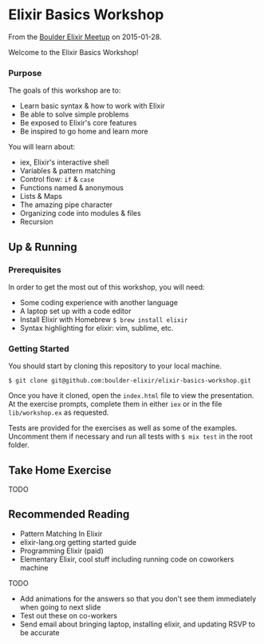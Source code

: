 # Elixir Basics Workshop
From the [Boulder Elixir Meetup](http://www.meetup.com/boulder-elixir/events/227501746/) on 2015-01-28.

Welcome to the Elixir Basics Workshop!

### Purpose
The goals of this workshop are to:
- Learn basic syntax & how to work with Elixir
- Be able to solve simple problems
- Be exposed to Elixir's core features
- Be inspired to go home and learn more

You will learn about:
- iex, Elixir's interactive shell
- Variables & pattern matching
- Control flow: `if` & `case`
- Functions named & anonymous
- Lists & Maps
- The amazing pipe character
- Organizing code into modules & files
- Recursion

## Up & Running
### Prerequisites
In order to get the most out of this workshop, you will need:
- Some coding experience with another language
- A laptop set up with a code editor
- Install Elixir with Homebrew `$ brew install elixir`
- Syntax highlighting for elixir: vim, sublime, etc.

### Getting Started
You should start by cloning this repository to your local machine.

`$ git clone git@github.com:boulder-elixir/elixir-basics-workshop.git`

Once you have it cloned, open the `index.html` file to view the presentation. At the exercise prompts, complete them in either `iex` or in the file `lib/workshop.ex` as requested.

Tests are provided for the exercises as well as some of the examples. Uncomment them if necessary and run all tests with `$ mix test` in the root folder.

## Take Home Exercise
TODO

## Recommended Reading
- Pattern Matching In Elixir
- elixir-lang.org getting started guide
- Programming Elixir (paid)
- Elementary Elixir, cool stuff including running code on coworkers machine


TODO
* Add animations for the answers so that you don't see them immediately when going to next slide
* Test out these on co-workers
* Send email about bringing laptop, installing elixir, and updating RSVP to be accurate

